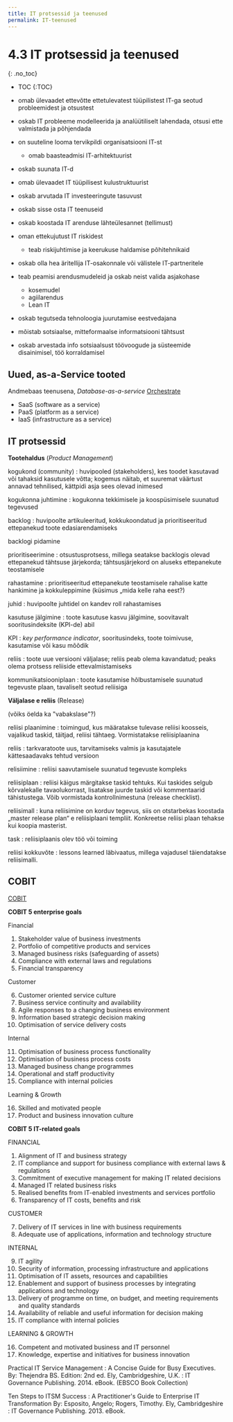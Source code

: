 ```yaml
---
title: IT protsessid ja teenused
permalink: IT-teenused
---
```


# 4.3 IT protsessid ja teenused
{: .no_toc}

- TOC
{:TOC}

- omab ülevaadet ettevõtte ettetulevatest tüüpilistest IT-ga seotud probleemidest ja otsustest
- oskab IT probleeme modelleerida ja analüütiliselt lahendada, otsusi ette valmistada ja põhjendada
- on suuteline looma tervikpildi organisatsiooni IT-st
  - omab baasteadmisi IT-arhitektuurist
- oskab suunata IT-d 
- omab ülevaadet IT tüüpilisest kulustruktuurist
- oskab arvutada IT investeeringute tasuvust
- oskab sisse osta IT teenuseid
- oskab koostada IT arenduse lähteülesannet (tellimust)
- oman ettekujutust IT riskidest
  - teab riskijuhtimise ja keerukuse haldamise põhitehnikaid
- oskab olla hea äritellija IT-osakonnale või välistele IT-partneritele
- teab peamisi arendusmudeleid ja oskab neist valida asjakohase
  - kosemudel
  - agiilarendus
  - Lean IT
- oskab tegutseda tehnoloogia juurutamise eestvedajana
- mõistab sotsiaalse, mitteformaalse informatsiooni tähtsust
- oskab arvestada info sotsiaalsust töövoogude ja süsteemide disainimisel, töö korraldamisel

## Uued, as-a-Service tooted

Andmebaas teenusena, _Database-as-a-service_ [Orchestrate](https://orchestrate.io/)

- SaaS (software as a service)
- PaaS (platform as a service)
- IaaS (infrastructure as a service)

## IT protsessid

__Tootehaldus__ (_Product Management_)
 
kogukond (community)
: huvipooled (stakeholders), kes toodet kasutavad või tahaksid kasutusele võtta; kogemus näitab, et suuremat väärtust annavad tehnilised, kättpidi asja sees olevad inimesed

kogukonna juhtimine
: kogukonna tekkimisele ja koospüsimisele suunatud tegevused

backlog
: huvipoolte artikuleeritud, kokkukoondatud ja prioritiseeritud ettepanekud toote edasiarendamiseks

backlogi pidamine

prioritiseerimine
: otsustusprotsess, millega seatakse backlogis olevad ettepanekud tähtsuse järjekorda; tähtsusjärjekord on aluseks ettepanekute teostamisele

rahastamine
: prioritiseeritud ettepanekute teostamisele rahalise katte hankimine ja kokkuleppimine (küsimus „mida kelle raha eest?)

juhid
: huvipoolte juhtidel on kandev roll rahastamises

kasutuse jälgimine
: toote kasutuse kasvu jälgimine, soovitavalt sooritusindeksite (KPI-de) abil

KPI
: _key performance indicator_, sooritusindeks, toote toimivuse, kasutamise või kasu mõõdik

reliis
: toote uue versiooni väljalase; reliis peab olema kavandatud; peaks olema protsess reliiside ettevalmistamiseks

kommunikatsiooniplaan
: toote kasutamise hõlbustamisele suunatud tegevuste plaan, tavaliselt seotud reliisiga
 
__Väljalase e reliis__ (Release)

(võiks öelda ka "vabakslase"?)
 
reliisi plaanimine
: toimingud, kus määratakse tulevase reliisi koosseis, vajalikud taskid, täitjad, reliisi tähtaeg. Vormistatakse reliisiplaanina

reliis
: tarkvaratoote uus, tarvitamiseks valmis ja kasutajatele kättesaadavaks tehtud versioon

relisiimine
: reliisi saavutamisele suunatud tegevuste kompleks

reliisiplaan
: reliisi käigus märgitakse taskid tehtuks. Kui taskides selgub kõrvalekalle tavaolukorrast, lisatakse juurde taskid või kommentaarid tähistustega. Võib vormistada kontrollnimestuna (release checklist).

reliisimall
: kuna reliisimine on korduv tegevus, siis on otstarbekas koostada „master release plan“ e reliisiplaani templiit. Konkreetse reliisi plaan tehakse kui koopia masterist.

task
: reliisiplaanis olev töö või toiming

reliisi kokkuvõte
: lessons learned läbivaatus, millega vajadusel täiendatakse reliisimalli.

## COBIT

[COBIT](https://en.wikipedia.org/wiki/COBIT)

__COBIT 5 enterprise goals__

Financial

1. Stakeholder value of business investments
2. Portfolio of competitive products and services
3. Managed business risks (safeguarding of assets)
4. Compliance with external laws and regulations
5. Financial transparency

Customer

6. Customer oriented service culture
7. Business service continuity and availability
8. Agile responses to a changing business environment
9. Information based strategic decision making
10. Optimisation of service delivery costs

Internal

11. Optimisation of business process functionality
12. Optimisation of business process costs
13. Managed business change programmes
14. Operational and staff productivity
15. Compliance with internal policies

Learning & Growth

16. Skilled and motivated people
17. Product and business innovation culture

__COBIT 5 IT-related goals__

FINANCIAL

1. Alignment of IT and business strategy
2. IT compliance and support for business compliance with external laws & regulations
3. Commitment of executive management for making IT related decisions
4. Managed IT related business risks
5. Realised benefits from IT-enabled investments and services portfolio
6. Transparency of IT costs, benefits and risk

CUSTOMER

7. Delivery of IT services in line with business requirements
8. Adequate use of applications, information and technology structure

INTERNAL

9. IT agility
10. Security of information, processing infrastructure and applications
11. Optimisation of IT assets, resources and capabilities
12. Enablement and support of business processes by integrating applications and technology
13. Delivery of programme on time, on budget, and meeting requirements and quality standards
14. Availability of reliable and useful information for decision making
15. IT compliance with internal policies

LEARNING & GROWTH

16. Competent and motivated business and IT personnel
17. Knowledge, expertise and initiatives for business innovation

Practical IT Service Management : A Concise Guide for Busy Executives. By: Thejendra BS. Edition: 2nd ed. Ely, Cambridgeshire, U.K. : IT Governance Publishing. 2014. eBook. (EBSCO Book Collection)

Ten Steps to ITSM Success : A Practitioner's Guide to Enterprise IT Transformation
By: Esposito, Angelo; Rogers, Timothy. Ely, Cambridgeshire : IT Governance Publishing. 2013. eBook.
